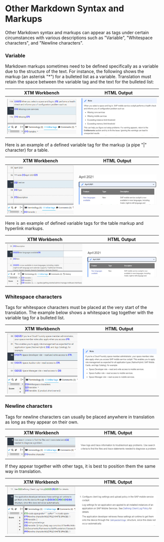 # Other Markdown Syntax and Markups

Other Markdown syntax and markups can appear as tags under certain circumstances with various descriptions such as "Variable", "Whitespace characters", and "Newline characters".

### **Variable**

Markdown markups sometimes need to be defined specifically as a variable due to the structure of the text. For instance, the following shows the markup (an asterisk "*") for a bulleted list as a variable. Translation must retain the space between the variable tag and the text for the bulleted list:

| XTM Workbench | HTML Output |
| --- | --- |
| ![askterisk](images/variable_asterisk_xtm.jpg) | ![asterisk](images/variable_asterisk_html.jpg) |

Here is an example of a defined variable tag for the markup (a pipe "|" character) for a table.

| XTM Workbench | HTML Output |
| --- | --- |
| ![pipe](images/variable_pipe_xtm.jpg) | ![pipe](images/variable_pipe_html.jpg) |

Here is an example of defined variable tags for the table markup and hyperlink markups.

| XTM Workbench | HTML Output |
| --- | --- |
| ![pipe link](images/variable_pipe_link_xtm.jpg) | ![pipe](images/variable_pipe_link_html.jpg) |

### **Whitespace characters**

Tags for whitespace characters must be placed at the very start of the translation. The example below shows a whitespace tag together with the variable tag for a bulleted list.

| XTM Workbench | HTML Output |
| --- | --- |
| ![whitespace](images/variable_whitespace_xtm.jpg) | ![pipe](images/variable_whitespace_html.jpg) |

### **Newline characters**

Tags for newline characters can usually be placed anywhere in translation as long as they appear on their own.

| XTM Workbench | HTML Output |
| --- | --- |
| ![newline](images/variable_newline_xtm.jpg) | ![newline](images/variable_newline_html.jpg) |

If they appear together with other tags, it is best to position them the same way in translation.

| XTM Workbench | HTML Output |
| --- | --- |
| ![newline other](images/variable_newline_other_xtm.jpg) | ![newline other](images/variable_newline_other_html.jpg) |